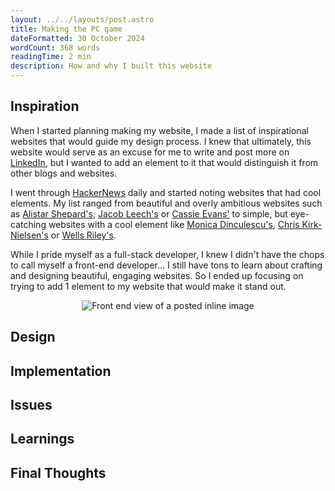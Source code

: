 ```yaml
---
layout: ../../layouts/post.astro
title: Making the PC game
dateFormatted: 30 October 2024
wordCount: 368 words
readingTime: 2 min
description: How and why I built this website
---
```


## Inspiration

When I started planning making my website, I made a list of inspirational websites that would guide my design process. I knew that ultimately, this website would serve as an excuse for me to write and post more on [LinkedIn](https://www.linkedin.com/in/marwan-elkhodary/), but I wanted to add an element to it that would distinguish it from other blogs and websites.

I went through [HackerNews](https://news.ycombinator.com/) daily and started noting websites that had cool elements. My list ranged from beautiful and overly ambitious websites such as [Alistar Shepard's](https://alistairshepherd.uk/), [Jacob Leech's](https://jacobleech.com/) or [Cassie Evans'](https://www.cassie.codes/) to simple, but eye-catching websites with a cool element like [Monica Dinculescu's](https://meowni.ca/), [Chris Kirk-Nielsen's](https://chriskirknielsen.com/) or [Wells Riley's](https://wells.ee/).

While I pride myself as a full-stack developer, I knew I didn't have the chops to call myself a front-end developer... I still have tons to learn about crafting and designing beautiful, engaging websites. So I ended up focusing on trying to add 1 element to my website that would make it stand out.

<div style="display: flex; justify-content: center;">
  <img src="/posts/making-the-pc-game/monica-dinculescu-art.gif" alt="Front end view of a posted inline image" />
</div>

## Design

## Implementation

## Issues

## Learnings

## Final Thoughts
